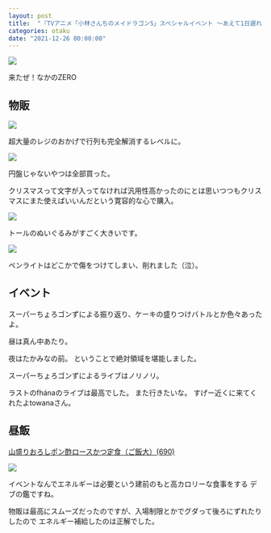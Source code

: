 ```yaml
---
layout: post
title:  "『TVアニメ「小林さんちのメイドラゴンS」スペシャルイベント ～あえて1日遅れのクリスマスパーティ～』に行ってきた"
categories: otaku
date: "2021-12-26 00:00:00"
---
```



<div class="trim">
  <div class="trim__item">
    <a href="{{ site.url }}/assets/images/2021-12-26-report/13-56-24.png">
      <img class="one" src="{{ site.url }}/assets/thumbnail/2021-12-26-report/13-56-24.png">
    </a>
  </div>
</div>


来たぜ！なかのZERO

## 物販


<div class="trim">
  <div class="trim__item">
    <a href="{{ site.url }}/assets/images/2021-12-26-report/13-56-50.png">
      <img class="one" src="{{ site.url }}/assets/thumbnail/2021-12-26-report/13-56-50.png">
    </a>
  </div>
</div>


超大量のレジのおかげで行列も完全解消するレベルに。


<div class="trim">
  <div class="trim__item">
    <a href="{{ site.url }}/assets/images/2021-12-26-report/13-58-01.png">
      <img class="one" src="{{ site.url }}/assets/thumbnail/2021-12-26-report/13-58-01.png">
    </a>
  </div>
</div>


円盤じゃないやつは全部買った。

クリスマスって文字が入ってなければ汎用性高かったのにとは思いつつもクリスマスにまた使えばいいんだという寛容的な心で購入。


<div class="trim">
  <div class="trim__item">
    <a href="{{ site.url }}/assets/images/2021-12-26-report/13-56-09.png">
      <img class="one" src="{{ site.url }}/assets/thumbnail/2021-12-26-report/13-56-09.png">
    </a>
  </div>
</div>


トールのぬいぐるみがすごく大きいです。


<div class="trim">
  <div class="trim__item">
    <a href="{{ site.url }}/assets/images/2021-12-26-report/14-01-47.png">
      <img class="one" src="{{ site.url }}/assets/thumbnail/2021-12-26-report/14-01-47.png">
    </a>
  </div>
</div>


ペンライトはどこかで傷をつけてしまい、削れました（泣）。

## イベント

スーパーちょろゴンずによる振り返り、ケーキの盛りつけバトルとか色々あったよ。

昼は真ん中あたり。

夜はたかみなの前。
ということで絶対領域を堪能しました。

スーパーちょろゴンずによるライブはノリノリ。

ラストのfhánaのライブは最高でした。
また行きたいな。
すげー近くに来てくれたよtowanaさん。

## 昼飯

<u>山盛りおろしポン酢ロースかつ定食（ご飯大）(690)</u>

<div class="trim">
  <div class="trim__item">
    <a href="{{ site.url }}/assets/images/2021-12-26-report/14-02-31.png">
      <img class="one" src="{{ site.url }}/assets/thumbnail/2021-12-26-report/14-02-31.png">
    </a>
  </div>
</div>


イベントなんでエネルギーは必要という建前のもと高カロリーな食事をする
デブの鑑ですね。

物販は最高にスムーズだったのですが、入場制限とかでグダって後ろにずれたりしたので
エネルギー補給したのは正解でした。
